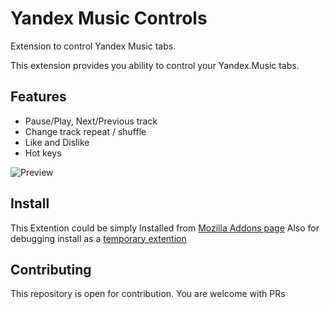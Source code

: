 # Yandex Music Controls

Extension to control Yandex Music tabs.

This extension provides you ability to control your Yandex.Music tabs.

## Features

* Pause/Play, Next/Previous track
* Change track repeat / shuffle
* Like and Dislike
* Hot keys

![Preview](./images/screen.png)

## Install

This Extention could be simply Installed from [Mozilla Addons page](https://addons.mozilla.org/ru/firefox/addon/yandexmusicplayer/)
Also for debugging install as a [temporary extention](https://extensionworkshop.com/documentation/develop/temporary-installation-in-firefox/)
  
## Contributing

This repository is open for contribution. You are welcome with PRs
